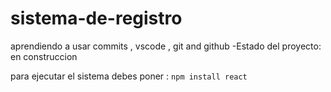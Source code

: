 # sistema-de-registro
aprendiendo a usar commits , vscode , git and github
-Estado del proyecto: en construccion

para ejecutar el sistema debes poner :
````npm install react````
